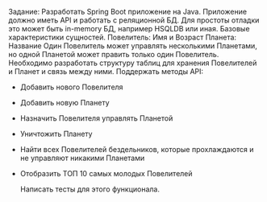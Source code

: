 Задание:
Разработать Spring Boot приложение на Java.
Приложение должно иметь API и работать с реляционной БД. Для простоты отладки это
может быть in-memory БД, например HSQLDB или иная.
Базовые характеристики сущностей.
Повелитель: Имя и Возраст
Планета: Название
Один Повелитель может управлять несколькими Планетами, но одной Планетой может
править только один Повелитель.
Необходимо разработать структуру таблиц для хранения Повелителей и Планет и связь
между ними.
Поддержать методы API:
- Добавить нового Повелителя
- Добавить новую Планету
- Назначить Повелителя управлять Планетой
- Уничтожить Планету
- Найти всех Повелителей бездельников, которые прохлаждаются и не управляют
  никакими Планетами
- Отобразить ТОП 10 самых молодых Повелителей


  Написать тесты для этого функционала.



